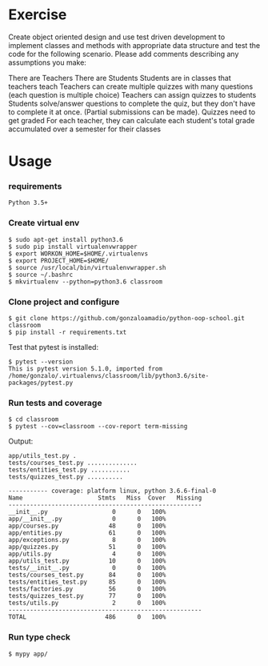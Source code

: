
# Exercise

Create object oriented design and use test driven development to
implement classes and methods with appropriate data structure
and test the code for the following scenario.
Please add comments describing any assumptions you make:

There are Teachers
There are Students
Students are in classes that teachers teach
Teachers can create multiple quizzes with many questions (each question is multiple choice)
Teachers can assign quizzes to students
Students solve/answer questions to complete the quiz, but they don't have to complete it at
once. (Partial submissions can be made).
Quizzes need to get graded
For each teacher, they can calculate each student's total grade accumulated over a semester
for their classes

# Usage

### requirements

`Python 3.5+`

### Create virtual env 

```
$ sudo apt-get install python3.6
$ sudo pip install virtualenvwrapper
$ export WORKON_HOME=$HOME/.virtualenvs
$ export PROJECT_HOME=$HOME/
$ source /usr/local/bin/virtualenvwrapper.sh
$ source ~/.bashrc
$ mkvirtualenv --python=python3.6 classroom
```

### Clone project and configure


```
$ git clone https://github.com/gonzaloamadio/python-oop-school.git classroom
$ pip install -r requirements.txt
```

Test that pytest is installed:

```
$ pytest --version
This is pytest version 5.1.0, imported from /home/gonzalo/.virtualenvs/classroom/lib/python3.6/site-packages/pytest.py
```

### Run tests and coverage

```
$ cd classroom
$ pytest --cov=classroom --cov-report term-missing
```

Output:

```
app/utils_test.py .                                        
tests/courses_test.py ..............                       
tests/entities_test.py ...........                         
tests/quizzes_test.py ..........                           

----------- coverage: platform linux, python 3.6.6-final-0 
Name                     Stmts   Miss  Cover   Missing
------------------------------------------------------
__init__.py                  0      0   100%
app/__init__.py              0      0   100%
app/courses.py              48      0   100%
app/entities.py             61      0   100%
app/exceptions.py            8      0   100%
app/quizzes.py              51      0   100%
app/utils.py                 4      0   100%
app/utils_test.py           10      0   100%
tests/__init__.py            0      0   100%
tests/courses_test.py       84      0   100%
tests/entities_test.py      85      0   100%
tests/factories.py          56      0   100%
tests/quizzes_test.py       77      0   100%
tests/utils.py               2      0   100%
------------------------------------------------------
TOTAL                      486      0   100%

```

### Run type check

```
$ mypy app/
```
